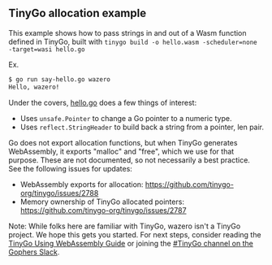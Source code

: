 ## TinyGo allocation example

This example shows how to pass strings in and out of a Wasm function defined
in TinyGo, built with `tinygo build -o hello.wasm -scheduler=none -target=wasi hello.go`

Ex.
```bash
$ go run say-hello.go wazero
Hello, wazero!
```

Under the covers, [hello.go](testdata/hello.go) does a few things of interest:
* Uses `unsafe.Pointer` to change a Go pointer to a numeric type.
* Uses `reflect.StringHeader` to build back a string from a pointer, len pair.

Go does not export allocation functions, but when TinyGo generates WebAssembly,
it exports "malloc" and "free", which we use for that purpose. These are not
documented, so not necessarily a best practice. See the following issues for
updates:
* WebAssembly exports for allocation: https://github.com/tinygo-org/tinygo/issues/2788
* Memory ownership of TinyGo allocated pointers: https://github.com/tinygo-org/tinygo/issues/2787

Note: While folks here are familiar with TinyGo, wazero isn't a TinyGo project.
We hope this gets you started. For next steps, consider reading the
[TinyGo Using WebAssembly Guide](https://tinygo.org/docs/guides/webassembly/)
or joining the [#TinyGo channel on the Gophers Slack](https://github.com/tinygo-org/tinygo#getting-help).
